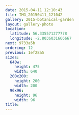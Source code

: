 ```yaml
---
date: 2015-04-11 12:10:43
file: IMG_20150411_121042
gallery: 2015-botanical-garden
layout: gallery-photo
location:
  latitude: 56.335571277778
  longitude: -2.8036031666667
next: 9733a5b
ordering: 12
previous: 1ef28a5
sizes:
  640w:
    height: 475
    width: 640
  200x200:
    height: 200
    width: 200
  96x96:
    height: 96
    width: 96
title: 
---
```

